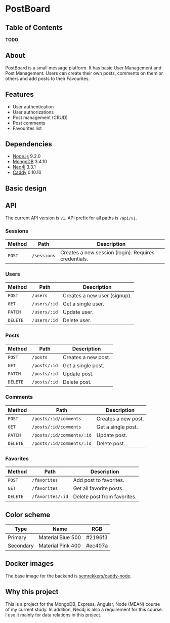 # PostBoard

## Table of Contents

**TODO**

## About

PostBoard is a small message platform. It has basic User Management and Post Management. Users can create their own posts, comments on them or others and add posts to their Favourites.

## Features

- User authentication
- User authorizations
- Post management (CRUD)
- Post comments
- Favourites list

## Dependencies

- [Node.js](https://nodejs.org/) 9.2.0
- [MongoDB](https://www.mongodb.com/) 3.4.10
- [Neo4j](https://neo4j.com/) 3.3.1
- [Caddy](https://caddyserver.com/) 0.10.10

## Basic design

## API

The current API version is `v1`. API prefix for all paths is `/api/v1`.

### Sessions

|Method     |Path               |Description                               |
|-----------|-------------------|------------------------------------------|
|`POST`     |`/sessions`        |Creates a new session (login). Requires credentials.|

### Users

|Method     |Path               |Description                               |
|-----------|-------------------|------------------------------------------|
|`POST`     |`/users`           |Creates a new user (signup).              |
|`GET`      |`/users/:id`       |Get a single user.                        |
|`PATCH`    |`/users/:id`       |Update user.                              |
|`DELETE`   |`/users/:id`       |Delete user.                              |

### Posts

|Method     |Path               |Description                               |
|-----------|-------------------|------------------------------------------|
|`POST`     |`/posts`           |Creates a new post.                       |
|`GET`      |`/posts/:id`       |Get a single post.                        |
|`PATCH`    |`/posts/:id`       |Update post.                              |
|`DELETE`   |`/posts/:id`       |Delete post.                              |

### Comments

|Method     |Path                       |Description                       |
|-----------|---------------------------|----------------------------------|
|`POST`     |`/posts/:id/comments`      |Creates a new post.               |
|`GET`      |`/posts/:id/comments`      |Get a single post.                |
|`PATCH`    |`/posts/:id/comments/:id`  |Update post.                      |
|`DELETE`   |`/posts/:id/comments/:id`  |Delete post.                      |

### Favorites

|Method     |Path               |Description                               |
|-----------|-------------------|------------------------------------------|
|`POST`     |`/favorites`       |Add post to favorites.                    |
|`GET`      |`/favorites`       |Get all favorite posts.                   |
|`DELETE`   |`/favorites/:id`   |Delete post from favorites.               |

## Color scheme

|Type           |Name               |RGB            |
|---------------|-------------------|---------------|
|Primary        |Material Blue 500  |#2196f3        |
|Secondary      |Material Pink 400  |#ec407a        |

## Docker images

The base image for the backend is [semrekkers/caddy-node](https://hub.docker.com/r/semrekkers/caddy-node/).

## Why this project

This is a project for the MongoDB, Express, Angular, Node (MEAN) course of my current study. In addition, Neo4j is also a requirement for this course. I use it mainly for data relations in this project.